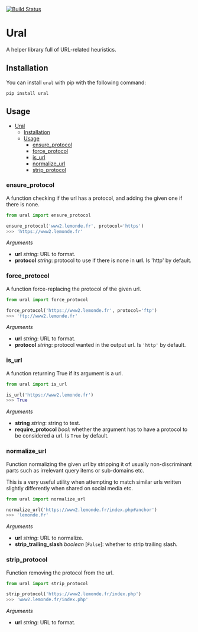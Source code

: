 [![Build Status](https://travis-ci.org/medialab/ural.svg)](https://travis-ci.org/medialab/ural)

# Ural

A helper library full of URL-related heuristics.

## Installation

You can install `ural` with pip with the following command:

```
pip install ural
```

## Usage

- [Ural](#ural)
    - [Installation](#installation)
    - [Usage](#usage)
        - [ensure_protocol](#ensureprotocol)
        - [force_protocol](#forceprotocol)
        - [is_url](#isurl)
        - [normalize_url](#normalizeurl)
        - [strip_protocol](#stripprotocol)

### ensure_protocol

A function checking if the url has a protocol, and adding the given one if there is none.

```python
from ural import ensure_protocol

ensure_protocol('www2.lemonde.fr', protocol='https')
>>> 'https://www2.lemonde.fr'
```

_Arguments_

- **url** _string_: URL to format.
- **protocol** _string_: protocol to use if there is none in **url**. Is 'http' by default.

### force_protocol

A function force-replacing the protocol of the given url.

```python
from ural import force_protocol

force_protocol('https://www2.lemonde.fr', protocol='ftp')
>>> 'ftp://www2.lemonde.fr'
```

_Arguments_

- **url** _string_: URL to format.
- **protocol** _string_: protocol wanted in the output url. Is `'http'` by default.

### is_url

A function returning True if its argument is a url.

```python
from ural import is_url

is_url('https://www2.lemonde.fr')
>>> True
```

_Arguments_

- **string** _string_: string to test.
- **require_protocol** _bool_: whether the argument has to have a protocol to be considered a url. Is `True` by default.

### normalize_url

Function normalizing the given url by stripping it of usually non-discriminant parts such as irrelevant query items or sub-domains etc.

This is a very useful utility when attempting to match similar urls written slightly differently when shared on social media etc.

```python
from ural import normalize_url

normalize_url('https://www2.lemonde.fr/index.php#anchor')
>>> 'lemonde.fr'
```

_Arguments_

- **url** _string_: URL to normalize.
- **strip_trailing_slash** _boolean_ [`False`]: whether to strip trailing slash.

### strip_protocol

Function removing the protocol from the url.

```python
from ural import strip_protocol

strip_protocol('https://www2.lemonde.fr/index.php')
>>> 'www2.lemonde.fr/index.php'
```

_Arguments_

- **url** _string_: URL to format.
